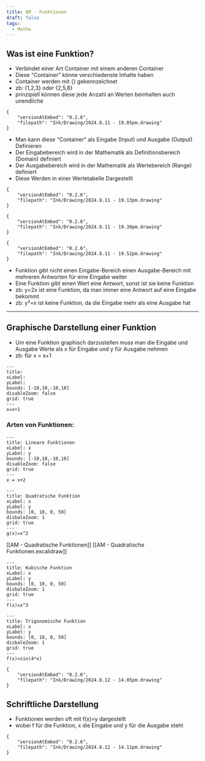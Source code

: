 ```yaml
---
title: AM - Funktionen
draft: false
tags:
  - Mathe
---
```

## Was ist eine Funktion?
- Verbindet einer Art Container mit einem anderen Container
- Diese "Container" könne verschiedenste Inhalte haben
- Container werden mit {} gekennzeichnet 
- zb: {1,2,3} oder {2,5,8}
- prinzipiell können diese jede Anzahl an Werten beinhalten auch unendliche
```handdrawn-ink
{
	"versionAtEmbed": "0.2.6",
	"filepath": "Ink/Drawing/2024.8.11 - 19.05pm.drawing"
}
```

- Man kann diese "Container" als Eingabe (Input) und Ausgabe (Output) Definieren
- Der Eingabebereich wird in der Mathematik als Definitionsbereich (Domain) definiert
- Der Ausgabebereich wird in der Mathematik als Wertebereich (Range) definiert
- Diese Werden in einer Wertetabelle Dargestellt
```handdrawn-ink
{
	"versionAtEmbed": "0.2.6",
	"filepath": "Ink/Drawing/2024.8.11 - 19.13pm.drawing"
}
```


```handdrawn-ink
{
	"versionAtEmbed": "0.2.6",
	"filepath": "Ink/Drawing/2024.8.11 - 19.30pm.drawing"
}
```


```handdrawn-ink
{
	"versionAtEmbed": "0.2.6",
	"filepath": "Ink/Drawing/2024.8.11 - 19.52pm.drawing"
}
```
- Funktion gibt nicht einen Eingabe-Bereich einen Ausgabe-Bereich mit mehreren Antworten für eine Eingabe weiter
- Eine Funktion gibt einen Wert eine Antwort, sonst ist sie keine Funktion
- zb: y=2x ist eine Funktion, da man immer eine Antwort auf eine Eingabe bekommt
- zb: y²=x ist keine Funktion, da die Eingabe mehr als eine Ausgabe hat
---
## Graphische Darstellung einer Funktion
- Um eine Funktion graphisch darzustellen muss man die Eingabe und Ausgabe Werte als x für Eingabe und y für Ausgabe nehmen
- zb: für x = x+1


```functionplot
---
title: 
xLabel: 
yLabel: 
bounds: [-10,10,-10,10]
disableZoom: false
grid: true
---
x=x+1
```

### Arten von Funktionen:

```functionplot
---
title: Lineare Funktionen
xLabel: x
yLabel: y
bounds: [-10,10,-10,10]
disableZoom: false
grid: true
---
x = x+2
```


```functionplot
---
title: Quadratsche Funktion
xLabel: x
yLabel: y
bounds: [0, 10, 0, 50]
disbaleZoom: 1
grid: true
---
g(x)=x^2
```
 [[AM - Quadratische Funktionen]]
 [[AM - Quadratische Funktionen.excalidraw]]
```functionplot
---
title: Kubische Funktion
xLabel: x
yLabel: y
bounds: [0, 10, 0, 50]
disbaleZoom: 1
grid: true
---
f(x)=x^3
```


```functionplot
---
title: Trigonomische Funktion
xLabel: x
yLabel: y
bounds: [0, 10, 0, 50]
disbaleZoom: 1
grid: true
---
f(x)=sin(4*x)
```




```handdrawn-ink
{
	"versionAtEmbed": "0.2.6",
	"filepath": "Ink/Drawing/2024.8.12 - 14.05pm.drawing"
}
```
## Schriftliche Darstellung
- Funktionen werden oft mit f(x)=y dargestellt 
- wobei f für die Funktion, x die Eingabe und y für die Ausgabe steht
```handdrawn-ink
{
	"versionAtEmbed": "0.2.6",
	"filepath": "Ink/Drawing/2024.8.12 - 14.11pm.drawing"
}
```
